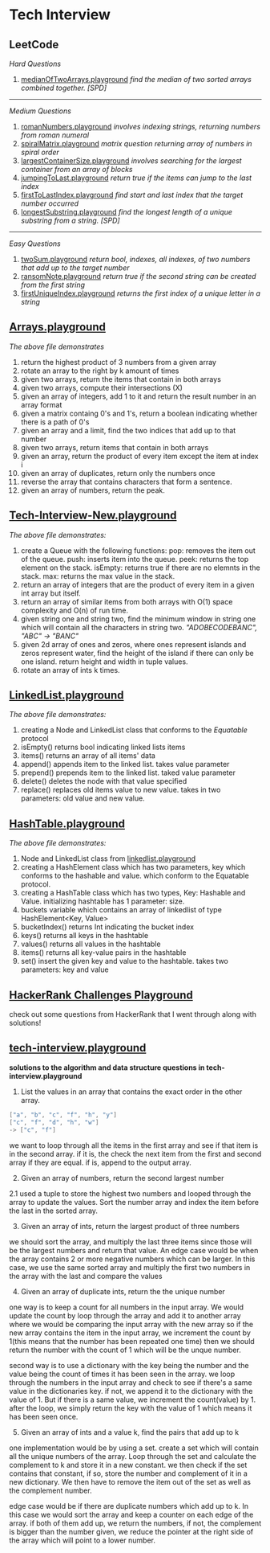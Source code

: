 # Tech Interview

## LeetCode
*Hard Questions*
1. [medianOfTwoArrays.playground](https://github.com/RinniSwift/tech-interviews/blob/master/medianOfTwoArrays.playground/Contents.swift)
*find the median of two sorted arrays combined together. [SPD]*
---
*Medium Questions*
1. [romanNumbers.playground](https://github.com/RinniSwift/tech-interviews/blob/master/romanNumbers.playground/Contents.swift)
*involves indexing strings, returning numbers from roman numeral*
2. [spiralMatrix.playground](https://github.com/RinniSwift/tech-interviews/blob/master/spiralMatrix.playground/Contents.swift)
*matrix question returning array of numbers in spiral order*
3. [largestContainerSize.playground](https://github.com/RinniSwift/tech-interviews/blob/master/largestContainerSize.playground/Contents.swift)
*involves searching for the largest container from an array of blocks*
4. [jumpingToLast.playground](https://github.com/RinniSwift/tech-interviews/blob/master/jumpingToLast.playground/Contents.swift)
*return true if the items can jump to the last index*
5. [firstToLastIndex.playground](https://github.com/RinniSwift/tech-interviews/blob/master/firstLastIndexOfTarget.playground/Contents.swift)
*find start and last index that the target number occurred*
6. [longestSubstring.playground](https://github.com/RinniSwift/tech-interviews/blob/master/longestSubString.playground/Contents.swift)
*find the longest length of a unique substring from a string. [SPD]*
---
*Easy Questions*
1. [twoSum.playground](https://github.com/RinniSwift/tech-interviews/blob/master/twoSum.playground/Contents.swift)
*return bool, indexes, all indexes, of two numbers that add up to the target number*
2. [ransomNote.playground](https://github.com/RinniSwift/tech-interviews/blob/master/ransomNote.playground/Contents.swift)
*return true if the second string can be created from the first string*
3. [firstUniqueIndex.playground](https://github.com/RinniSwift/tech-interviews/blob/master/findFirstUniqueStrIndex.playground/Contents.swift)
*returns the first index of a unique letter in a string*

## [Arrays.playground](https://github.com/RinniSwift/tech-interviews/blob/master/Arrays.playground/Contents.swift)
*The above file demonstrates*
1. return the highest product of 3 numbers from a given array
2. rotate an array to the right by k amount of times
3. given two arrays, return the items that contain in both arrays
4. given two arrays, compute their intersections (X)
5. given an array of integers, add 1 to it and return the result number in an array format
6. given a matrix containg 0's and 1's, return a boolean indicating whether there is a path of 0's
7. given an array and a limit, find the two indices that add up to that number
8. given two arrays, return items that contain in both arrays
9. given an array, return the product of every item except the item at index i
10. given an array of duplicates, return only the numbers once
11. reverse the array that contains characters that form a sentence.
12. given an array of numbers, return the peak.

## [Tech-Interview-New.playground](https://github.com/RinniSwift/tech-interviews/blob/master/Tech-Interview-New.playground/Contents.swift)
*The above file demonstrates:*
1. create a Queue with the following functions: 
	pop: removes the item out of the queue.
	push: inserts item into the queue.
	peek: returns the top element on the stack.
	isEmpty: returns true if there are no elemnts in the stack.
	max: returns the max value in the stack.
2. return an array of integers that are the product of every item in a given int array but itself.
3. return an array of similar items from both arrays with O(1) space complexity and O(n) of run time.
4. given string one and string two, find the minimum window in string one which will contain all the characters in string two. *"ADOBECODEBANC", "ABC" -> "BANC"*
5. given 2d array of ones and zeros, where ones represent islands and zeros represent water, find the height of the island if there can only be one island. return height and width in tuple values.
6. rotate an array of ints k times. 

## [LinkedList.playground](https://github.com/RinniSwift/tech-interviews/blob/master/LinkedList.playground/Contents.swift)
*The above file demonstrates:*
1. creating a Node and LinkedList class that conforms to the *Equatable* protocol
2. isEmpty() returns bool indicating linked lists items
3. items() returns an array of all items' data
4. append() appends item to the linked list. takes value parameter
5. prepend() prepends item to the linked list. taked value parameter
6. delete() deletes the node with that value specified
7. replace() replaces old items value to new value. takes in two parameters: old value and new value.

## [HashTable.playground](https://github.com/RinniSwift/tech-interviews/blob/master/HashTable.playground/Contents.swift)
*The above file demonstrates:*
1. Node and LinkedList class from [linkedlist.playground](https://github.com/RinniSwift/tech-interviews/blob/master/LinkedList.playground/Contents.swift)
2. creating a HashElement class which has two parameters, key which conforms to the hashable and value. which conform to the Equatable protocol.
3. creating a HashTable class which has two types, Key: Hashable and Value. initializing hashtable has 1 parameter: size.
4. buckets variable which contains an array of linkedlist of type HashElement<Key, Value>
5. bucketIndex() returns Int indicating the bucket index
6. keys() returns all keys in the hashtable
7. values() returns all values in the hashtable
8. items() returns all key-value pairs in the hashtable
9. set() insert the given key and value to the hashtable. takes two parameters: key and value

## [HackerRank Challenges Playground](https://github.com/RinniSwift/tech-interviews/blob/master/HackerRankChallenges.playground/Contents.swift)
check out some questions from HackerRank that I went through along with solutions!

## [tech-interview.playground](https://github.com/RinniSwift/tech-interviews/blob/master/tech-interview.playground/Contents.swift)
**solutions to the algorithm and data structure questions in tech-interview.playground**

1. List the values in an array that contains the exact order in the other array.

``` swift
["a", "b", "c", "f", "h", "y"]
["c", "f", "d", "h", "w"]
-> ["c", "f"]
```

we want to loop through all the items in the first array and see if that item is in the second array. if it is, the check the next item from the first and second array if they are equal. if is, append to the output array.

2. Given an array of numbers, return the second largest number

2.1 used a tuple to store the highest two numbers and looped through the array to update the values.
Sort the number array and index the item before the last in the sorted array.

3. Given an array of ints, return the largest product of three numbers

we should sort the array, and multiply the last three items since those will be the largest numbers and return that value.
An edge case would be when the array contains 2 or more negative numbers which can be larger. In this case, we use the same sorted array and multiply the first two numbers in the array with the last and compare the values

4. Given an array of duplicate ints, return the the unique number

one way is to keep a count for all numbers in the input array. We would update the count by loop through the array and add it to another array where we would be comparing the input array with the new array so if the new array contains the item in the input array, we increment the count by 1(this means that the number has been repeated one time) then we should return the number with the count of 1 which will be the unque number.

second way is to use a dictionary with the key being the number and the value being the count of times it has been seen in the array. we loop through the numbers in the input array and check to see if there's a same value in the dictionaries key. if not, we append it to the dictionary with the value of 1. But if there is a same value, we increment the count(value) by 1. after the loop, we simply return the key with the value of 1 which means it has been seen once.

5. Given an array of ints and a value k, find the pairs that add up to k

one implementation would be by using a set. create a set which will contain all the unique numbers of the array. Loop through the set and calculate the complement to k and store it in a new constant. we then check if the set contains that constant, if so, store the number and complement of it in a new dictionary. We then have to remove the item out of the set as well as the complement number.

edge case would be if there are duplicate numbers which add up to k. In this case we would sort the array and keep a counter on each edge of the array. if both of them add up, we return the numbers, if not, the complement is bigger than the number given, we reduce the pointer at the right side of the array which will point to a lower number.



